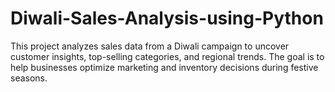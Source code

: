 # Diwali-Sales-Analysis-using-Python
This project analyzes sales data from a Diwali campaign to uncover customer insights, top-selling categories, and regional trends. The goal is to help businesses optimize marketing and inventory decisions during festive seasons.
